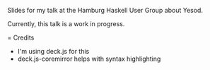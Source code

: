 Slides for my talk at the Hamburg Haskell User Group about Yesod.

Currently, this talk is a work in progress.

= Credits

* I'm using deck.js for this
* deck.js-coremirror helps with syntax highlighting
